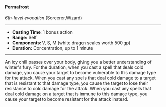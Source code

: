 #### Permafrost
*6th-level evocation* (Sorcerer,Wizard)
___
- **Casting Time:** 1 bonus action
- **Range:** Self
- **Components:** V, S, M (white dragon scales worth 500 gp)
- **Duration:** Concentration, up to 1 minute
---
An icy chill passes over your body, giving you a better understanding of winter's fury. For the duration, when you cast a spell that deals cold damage, you cause your target to become vulnerable to this damage type for the attack. When you cast any spells that deal cold damage to a target that is resistant to that damage type, you cause the target to lose their resistance to cold damage for the attack. When you cast any spells that deal cold damage on a target that is immune to this damage type, you cause your target to become resistant for the attack instead.
